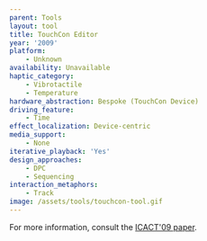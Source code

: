 ```yaml
---
parent: Tools
layout: tool
title: TouchCon Editor
year: '2009'
platform:
    - Unknown
availability: Unavailable
haptic_category:
    - Vibrotactile
    - Temperature
hardware_abstraction: Bespoke (TouchCon Device)
driving_feature:
    - Time
effect_localization: Device-centric
media_support:
    - None
iterative_playback: 'Yes'
design_approaches:
    - DPC
    - Sequencing
interaction_metaphors:
    - Track
image: /assets/tools/touchcon-tool.gif
---
```

For more information, consult the [ICACT'09 paper](https://ieeexplore.ieee.org/abstract/document/4809484).
